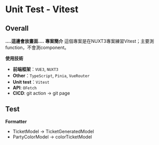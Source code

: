 # Unit Test - Vitest
## Overall
**....這邊會放畫面....**
**專案簡介**
這個專案是在NUXT3專案練習Vitest；主要測function，不會測component。

**使用技術**
* **前端框架**：`VUE3`, `NUXT3`
* **Other**：`TypeScript`, `Pinia`, `VueRouter`
* **Unit test**：`Vitest`
* **API**: `OFetch`
* **CICD**: git action $\rightarrow$ git page

## Test
**Formatter**
* TicketModel $\rightarrow$ TicketGeneratedModel
* PartyColorModel $\rightarrow$ colorTicketModel
